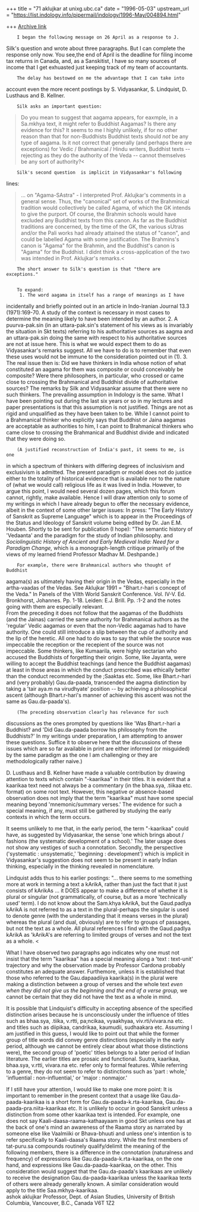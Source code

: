 +++
title = "71 aklujkar at unixg.ubc.ca"
date = "1996-05-03"
upstream_url = "https://list.indology.info/pipermail/indology/1996-May/004894.html"

+++
[Archive link](https://list.indology.info/pipermail/indology/1996-May/004894.html)

        I began the following message on 26 April as a response to J.
Silk's question and wrote about three paragraphs. But I  can complete the
response only now. You see,the end of April is the deadline for filing
income tax returns in Canada, and, as a Sanskitist, I have so many sources
of income that I get exhuasted  just keeping track of  my team of
accountants.

        The delay has bestowed on me the advantage that I can take into
account even the more recent postings by S. Vidyasankar, S. Lindquist, D.
Lusthaus and B. Kellner. 

        Silk asks an important question:
>Do you mean to suggest that aagama appears, for eaxmple, in a Sa.mkhya
text, it might refer to Buddhist Aagamas?  Is there any evidence for this? 
It seems to me l highly unlikely, if for no other reason than that for
non-Buddhists Buddhist texts should *not* be any type of aagama.  Is it not
correct that generally (and perhaps there are exceptions) for Vedic /
Brahmanical / Hindu writers, Buddhist texts -- rejecting as they do the
authority of the Veda -- cannot themselves be any sort of authority?<

        Silk's second question  is implicit in Vidyasankar's following
lines:
>...  on "Agama-SAstra" - I interpreted Prof. Aklujkar's comments in 
a general sense. Thus, the "canonical" set of works of the Brahminical 
tradition would collectively be called Agama, of which the GK intends to
give the purport. Of course, the Brahmin schools would have excluded any
Buddhist texts from this canon. As far as the Buddhist traditions are 
concerned, by the time of the GK, the various sUtras and/or the Pali
works had already attained the status of "canon", and could be labelled 
Agama with some justification. The Brahmins's canon is "Agama" for the 
Brahmin, and the Buddhist's canon is "Agama" for the Buddhist. I didnt
think a cross-application of the two was intended in Prof. Aklujkar's
remarks.<

        The short answer to Silk's question is that "there are exceptions."


        To expand: 
         1. The word aagama in itself has a range of meanings as I have
incidentally and briefly pointed out in an article in Indo-Iranian Journal
13.3 (1971):169-70. A study of the context is necessary in most cases to
determine the meaning likely to have been intended by an author. 
        2. A puurva-pak.sin (in an uttara-pak.sin's statement of his views
as is invariably the situation in Skt texts)  referring to his
authoritative sources as aagma and an uttara-pak.sin doing the same with
respect to his authoritative sources are not at issue here. This is what we
would expect them to do as Vidyasankar's remarks suggest.  All we have to
do is to remember that even these uses would not be immune to the
consideration pointed out in (1). 
        3. The real issue then is: Did we have thinkers in India whose
notion of what constituted an aagama for them was composite or could
conceivably be composite? Were there philosophers, in particular, who
crossed or came close to crossing the Brahmanical and Buddhist divide of
authoritative sources? The remarks by Silk and Vidyasankar assume that
there were no such thinkers. The prevailing assumption in Indology is the
same. What I have been pointing out during the last six years or so in my
lectures and paper presentations is that this assumption is not justified.
Things are not as rigid and unqualified as they have been taken to be.
While I cannot point to a Brahmanical thinker who explicitly says that
Buddhist or Jaina aagamas are acceptable as authorities to him, I can point
to Brahmanical thinkers who came close to crossing the Brahmanical and
Buddhist divide and indicated that they were doing so. 

        (A justified reconstruction of India's past, it seems to me, is one
in which a spectrum of thinkers with differing degrees of inclusivism and
exclusivism is admitted. The present paradigm or model does not do justice
either to the totality of historical evidence that is available nor to the
nature of (what we would call) religious life as it was lived in India.
However, to argue this point, I would need several dozen pages, which this
forum cannot, rightly, make available. Hence I will draw attention only to
some of my writings in which I have already begun to offer the necessary
evidence, albeit in the context of some other larger issues: In  press:
"The Early History of Sanskrit as Supreme Language" which is to appear in
the Proceedings of the Status and Ideology of Sanskrit volume being edited
by Dr. Jan E.M. Houben. Shortly to be sent for publication (I hope):  "The
semantic history of 'Vedaanta' and the paradigm for the study of Indian
philosophy.   and *Sociolinguistic History of Ancient and Early Medieval
India: Need for a Paradigm Change,* which is a monograph-length critique
primarily of the views of my learned friend Professor Madhav M. Deshpande.)

        For example, there were Brahmanical authors who thought of Buddhist
aagama(s) as ultimately having their origin in the Vedas, especially in the
artha-vaadas of the Vedas. See Aklujkar 1991 = "Bhart.r-hari s concept of
the Veda." In Panels of the VIIth World Sanskrit   Conference. Vol. IV-V.
Ed. Bronkhorst, Johannes. Pp. 1-18. Leiden: E.J. Brill. Pp. :1-2 and the
notes going with them are especially relevant.  
        From the preceding it does not follow that the aagamas of the
Buddhists (and the Jainas) carried the same authority for Brahmanical
authors as the 'regular' Vedic aagamas or even that the non-Vedic aagamas
had to have authority. One could still introduce a slip between the cup of
authority and the lip of the heretic. All one had to do was to say that
while the source was impeccable the reception or the recepient of the
source was not impeccable.  Some thinkers, like Kumaarila, were highly
sectarian who accused the Buddhists of forgetting their origin. Some, like
Jayanta, were willing to accept the Buddhist teachings (and hence the
Buddhist aagamas) at least in those areas in which the conduct prescribed
was ethically better than the conduct recommended by the ;Saaktas etc.
Some, like Bhart.r-hari and (very probably) Gau.da-paada, transcended the
aagma distinction by taking a 'tair aya.m na virudhyate' position -- by
achieving a philosophical ascent (although Bhart.r-hari's manner of
achieving this ascent was not the same as Gau.da-paada's). 

        (The preceding observation clearly has relevance for such
discussions as the ones prompted by questions like 'Was Bhart.r-hari a
Buddhist?  and 'Did Gau.da-paada borrow his philosophy from the Buddhists?'
In my writings under preparation, I am attempting to answer these
questions. Suffice it to observe here that the discussions of these issues
which are so far available in print are either informed (or misguided) by
the same paradigm as the one I am challenging  or they are methodologically
rather naive.)

D. Lusthaus and B. Kellner have made a valuable contribution by drawing
attention to texts which contain "-kaarikaa" in their titles. It is evident
that a kaarikaa text need not always be a commentary (in the bhaa.sya,
.tiikaa etc. format) on some root text. However, this negative or
absence-based observation does not imply that the term "kaarikaa" must have
some special meaning beyond 'mnemonic/summary verses.' The evidence for
such a special meaning, if any, must still be gathered by studying the
early contexts in which the term occurs. 

It seems unlikely to me that, in the early  period, the term "-kaarikaa"
could have, as suggested by Vidyasankar, the sense 'one which brings about
/ fashions (the systematic development of a school).' The later usage does
not show any vestiges of such a connotation. Secondly, the perspective
('systematic : unsystematic,' 'beginning : development') which is implicit
in Vidyasankar's suggestion does not seem to be present in early Indian
thinking, especially in the thinking revealed in nomenclature. 

Lindquist adds thus to his earlier postings: "... there seems to me
something more at work in terming a text a kArikA, rather than just the
fact that it just consists of kArikAs ...  it
DOES appear to make a difference of whether it is plural or singular (not
grammatically, of course, but as a more 'technically used' term).  I do not
know about the Sam.khya kArikA, but the Gaud.padIya kArikA is not referred
to as a text in the plural-perhaps the singular is used to denote genre
(with the understanding that it means verses in the plural) whereas the
plural (and dual, obviously) are to refer to groups of passages, but not
the text as a whole.  All plural references I find with the Gaud.padIya
kArikA as 'kArikA's are referring to limited groups of verses and not the
text as a whole. < 

What I have observed two paragraphs ago indicates why one must not insist
that the term "kaarikaa" has a special meaning along a 'text : text-unit'
trajectory and why the observation made by Professor Cardona probably
constitutes an adequate answer. Furthemore, unless it is established that
those who referred to the Gau.dapaadiiya kaarika(s) in the plural were
making a distinction between a group of verses and the whole text *even
when they did not give us the beginning and the end of a verse group,* we
cannot be certain that they did not have the text as a whole in mind.

It is possible that Lindquist's difficulty in accepting absence of the
specified distinction arises because he is unconsciously under the
influence of titles such as bhaa.sya, .tiika, v.rtti, pa;ncikaa, vyaakhyaa,
viv.rti/vivara.na etc. and titles such as diipikaa, candrikaa, kaumudii,
sudhaakara etc. Assuming I am justified in this guess, I would like to
point out that while the former group of title words did convey genre
distinctions (especially in the early period, although we cannot be
entirely clear about what those distinctions were), the second group of
'poetic' titles belongs to a later period of Indian literature. The earlier
titles are prosaic and functional. Suutra, kaarikaa, bhaa.sya, v.rtti,
vivara.na etc. refer only to formal features.  While referring to a genre,
they do not seem to refer to distinctions such as 'part : whole,'
'influential : non-influential,' or 'major :  nonmajor.' 

If I still have your attention, I would like to make one more point: It is
important to remember in the present context that a usage like
Gau.da-paada-kaarikaa is a short form for Gau.da-paada-k.rta-kaarikaa,
Gau.da-paada-pra.niita-kaarikaa etc. It is unlikely to occur in good
Sanskrit unless a distinction from some other kaarikaa text is intended.
For example, one does not say Kaali-daasa-raama-kathaayaam in good Skt
unless one has at the back of one's mind an awareness of the Raama story as
narrated by someone else like Vaalmiiki or Bhava-bhuuti and unless one's
intention is to refer specifically to  Kaali-daasa's Raama story. While the
first members of tat-puru.sa compounds routinely qualify/delimit the
meaning of the following members, there is a difference in the connotation
(naturalness and frequency) of expressions like
Gau.da-paada-k.rta-kaarikaa, on the one hand, and expressions like
Gau.da-paada-kaarikaa, on the other.  This consideration would suggest that
the Gau.da-paada's kaarikaas are unlikely to receive the designation
Gau.da-paada-kaarikaa unless the kaarikaa texts of others were already
generally known. A similar consideration would apply to the title
Saa.mkhya-kaarikaa.  
ashok aklujkar
Professor, Dept. of Asian Studies, University of British Columbia,
Vancouver, B.C., Canada V6T 1Z2





